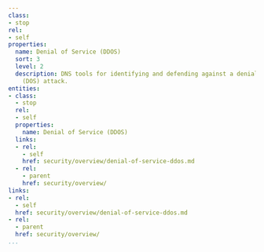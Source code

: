 ```yaml
---
class:
- stop
rel:
- self
properties:
  name: Denial of Service (DDOS)
  sort: 3
  level: 2
  description: DNS tools for identifying and defending against a denial of service
    (DOS) attack.
entities:
- class:
  - stop
  rel:
  - self
  properties:
    name: Denial of Service (DDOS)
  links:
  - rel:
    - self
    href: security/overview/denial-of-service-ddos.md
  - rel:
    - parent
    href: security/overview/
links:
- rel:
  - self
  href: security/overview/denial-of-service-ddos.md
- rel:
  - parent
  href: security/overview/
...
```

